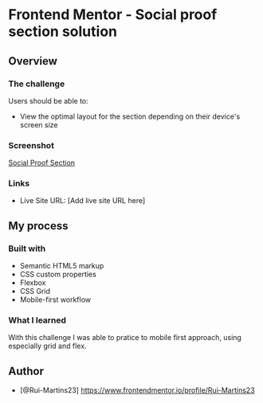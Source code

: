 # Frontend Mentor - Social proof section solution
## Overview
### The challenge

Users should be able to:

- View the optimal layout for the section depending on their device's screen size

### Screenshot

[Social Proof Section](image.png)

### Links

- Live Site URL: [Add live site URL here]

## My process
### Built with

- Semantic HTML5 markup
- CSS custom properties
- Flexbox
- CSS Grid
- Mobile-first workflow

### What I learned

With this challenge I was able to pratice to mobile first approach, using especially grid and flex.

## Author

- [@Rui-Martins23] https://www.frontendmentor.io/profile/Rui-Martins23
